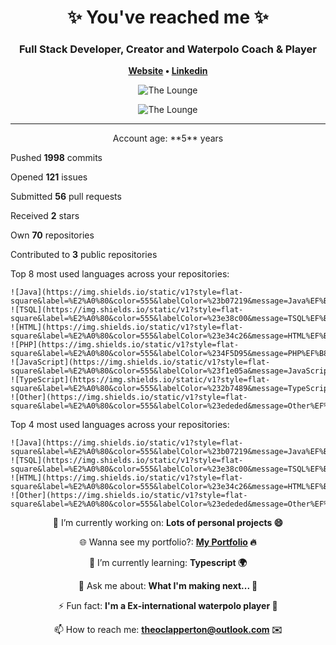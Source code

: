 
<h1 align="center">
	✨ You've reached me ✨
</h1>

<h3 align="center">
    Full Stack Developer, Creator and Waterpolo Coach & Player
</h3>

<p align="center">
	<strong>
		<a href="https://theoclapperton-portfolio.netlify.app/">Website</a>
		•
		<a href="https://www.linkedin.com/in/theoclapperton/">Linkedin</a>
	</strong>
</p>

<p align="center">
	<img
		alt="The Lounge"
		src="https://github-readme-stats.vercel.app/api?username=teobot&border_radius=25&show_icons=true">
</p>
<p align="center">
	<img
		alt="The Lounge"
		src="https://github-readme-stats.vercel.app/api/top-langs/?username=teobot&border_radius=25">
</p>

<hr/>

<p align="center">
  Account age: **5** years

  Pushed **1998** commits

  Opened **121** issues

  Submitted **56** pull requests

  Received **2** stars

  Own **70** repositories

  Contributed to **3** public repositories

  Top 8 most used languages across your repositories:

    ![Java](https://img.shields.io/static/v1?style=flat-square&label=%E2%A0%80&color=555&labelColor=%23b07219&message=Java%EF%B8%B144.3%25)
    ![TSQL](https://img.shields.io/static/v1?style=flat-square&label=%E2%A0%80&color=555&labelColor=%23e38c00&message=TSQL%EF%B8%B137.9%25)
    ![HTML](https://img.shields.io/static/v1?style=flat-square&label=%E2%A0%80&color=555&labelColor=%23e34c26&message=HTML%EF%B8%B113.2%25)
    ![PHP](https://img.shields.io/static/v1?style=flat-square&label=%E2%A0%80&color=555&labelColor=%234F5D95&message=PHP%EF%B8%B12.9%25)
    ![JavaScript](https://img.shields.io/static/v1?style=flat-square&label=%E2%A0%80&color=555&labelColor=%23f1e05a&message=JavaScript%EF%B8%B11.2%25)
    ![TypeScript](https://img.shields.io/static/v1?style=flat-square&label=%E2%A0%80&color=555&labelColor=%232b7489&message=TypeScript%EF%B8%B10.1%25)
    ![Other](https://img.shields.io/static/v1?style=flat-square&label=%E2%A0%80&color=555&labelColor=%23ededed&message=Other%EF%B8%B10.1%25)
  
  Top 4 most used languages across your repositories:

    ![Java](https://img.shields.io/static/v1?style=flat-square&label=%E2%A0%80&color=555&labelColor=%23b07219&message=Java%EF%B8%B144.3%25)
    ![TSQL](https://img.shields.io/static/v1?style=flat-square&label=%E2%A0%80&color=555&labelColor=%23e38c00&message=TSQL%EF%B8%B137.9%25)
    ![HTML](https://img.shields.io/static/v1?style=flat-square&label=%E2%A0%80&color=555&labelColor=%23e34c26&message=HTML%EF%B8%B113.2%25)
    ![Other](https://img.shields.io/static/v1?style=flat-square&label=%E2%A0%80&color=555&labelColor=%23ededed&message=Other%EF%B8%B14.4%25)
  </p>

<p align="center">🔭 I’m currently working on: <b>Lots of personal projects 😄</b></p>
<p align="center">🌐 Wanna see my portfolio?: <b><a href="https://theoclapperton-portfolio.netlify.app/">My Portfolio</a> 🔥</b></p>
<p align="center">🌱 I’m currently learning: <b>Typescript 🌍</b></p>
<p align="center">💬 Ask me about: <b>What I'm making next... 🥰</b></p>
<p align="center">⚡ Fun fact: <b>I'm a Ex-international waterpolo player 🤽</b></p>
<p align="center">📫 How to reach me: <b><a href="mailto:theoclapperton@outlook.com">theoclapperton@outlook.com</a> ✉️</b></p>

